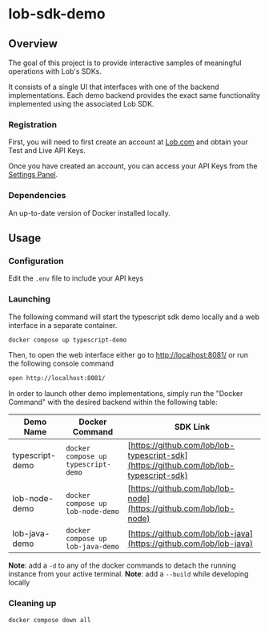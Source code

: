 # lob-sdk-demo

## Overview
The goal of this project is to provide interactive samples of meaningful operations with Lob's SDKs.

It consists of a single UI that interfaces with one of the backend implementations. Each demo backend provides the exact same functionality implemented using the associated Lob SDK.

### Registration

First, you will need to first create an account at [Lob.com](https://dashboard.lob.com/#/register) and obtain your Test and Live API Keys.

Once you have created an account, you can access your API Keys from the [Settings Panel](https://dashboard.lob.com/#/settings).

### Dependencies

An up-to-date version of Docker installed locally.

## Usage

### Configuration

Edit the `.env` file to include your API keys

### Launching

The following command will start the typescript sdk demo locally and a web interface in a separate container.
```bash
docker compose up typescript-demo
```

Then, to open the web interface either go to [http://localhost:8081/](http://localhost:8081/) or run the following console command
```bash
open http://localhost:8081/
```

In order to launch other demo implementations, simply run the "Docker Command" with the desired backend within the following table:

| Demo Name       | Docker Command                      | SDK Link                                                                               |
|-----------------|-------------------------------------|----------------------------------------------------------------------------------------|
| typescript-demo | `docker compose up typescript-demo` | [https://github.com/lob/lob-typescript-sdk](https://github.com/lob/lob-typescript-sdk) |
| lob-node-demo   | `docker compose up lob-node-demo`   | [https://github.com/lob/lob-node](https://github.com/lob/lob-node)                     |
| lob-java-demo   | `docker compose up lob-java-demo`   | [https://github.com/lob/lob-java](https://github.com/lob/lob-java)                     |

**Note**: add a `-d` to any of the docker commands to detach the running instance from your active terminal.
**Note**: add a `--build` while developing locally

### Cleaning up
```bash
docker compose down all
```
